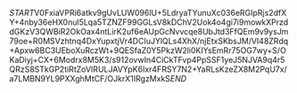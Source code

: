 $START$V0FxiaVPRi6atkv9gUvLUW096lU+5LdryaTYunuXc036eRGIpRjs2dfXY+4nby36eHX0nul5Lqa5TZNZF99GGLsV8kDChV2Uok4o4gi7i9mowkXPrzddGKzV3QWBiR2OkOax4ntLirK2uf6eAUpGcNvvcqe8UbJtd3FfQEm9v9ysJm79oe+R0MSVzhtnq4DxYupxtjVr4DCIuJYlQLs4XhX/njEtxSKbsJM/VI48ZRdq+Apxw6BC3UEboXuRczWt+9QESfaZ0Y5PkzW2li0KIYsEmRr75OG7wy+S/OKaDiyj+CX+6Modrx8M5K3/s912ovwIn4CiCkTFvp4PpSSF1yeJ5NJVA9q4r5QRzS8STkGP2tiRtZoVIRULJAVYpK6Ixr4FRSY7N2+YaRLsKzeZX8M2PqU7x/a7LMBN9YL9PXXghMtCF/OJkrX1IRgzMxkS$END$